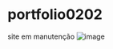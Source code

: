 # portfolio0202
site em manutenção
![image](https://github.com/aesir0101/portfolio0202/assets/84733192/0fee9d86-8331-4156-8f74-7dd802ebc3be)

